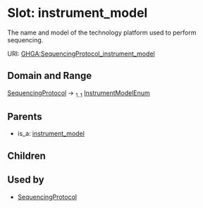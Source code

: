 
# Slot: instrument_model


The name and model of the technology platform used to perform sequencing.

URI: [GHGA:SequencingProtocol_instrument_model](https://w3id.org/GHGA/SequencingProtocol_instrument_model)


## Domain and Range

[SequencingProtocol](SequencingProtocol.md) &#8594;  <sub>1..1</sub> [InstrumentModelEnum](InstrumentModelEnum.md)

## Parents

 *  is_a: [instrument_model](instrument_model.md)

## Children


## Used by

 * [SequencingProtocol](SequencingProtocol.md)
